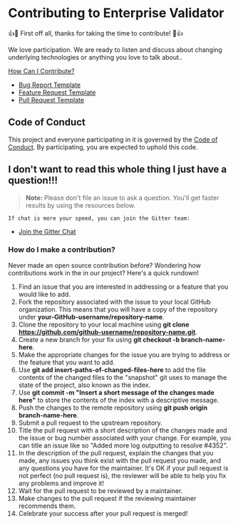 # Contributing to Enterprise Validator

:+1::tada: First off all, thanks for taking the time to contribute! :tada::+1:

We love participation. We are ready to listen and discuss about changing underlying technologies or anything you love to talk about..

[How Can I Contribute?](#how-can-i-contribute)
  * [Bug Report Template](ISSUE_TEMPLATE.md)
  * [Feature Request Template](FEATURE_REQUEST.md)
  * [Pull Request Template](PULL_REQUEST_TEMPLATE.md)

## Code of Conduct

This project and everyone participating in it is governed by the [Code of Conduct](CODE_OF_CONDUCT.md). By participating, you are expected to uphold this code.

## I don't want to read this whole thing I just have a question!!!

> **Note:** Please don't file an issue to ask a question. You'll get faster results by using the resources below.

    If chat is more your speed, you can join the Gitter team:

* [Join the Gitter Chat](https://gitter.im/enterprise-validator/Lobby/)
 
### How do I make a contribution?
 Never made an open source contribution before? Wondering how contributions work in the in our project? Here's a quick rundown!
 
 1. Find an issue that you are interested in addressing or a feature that you would like to add.
 2. Fork the repository associated with the issue to your local GitHub organization. This means that you will have a copy of the repository under **your-GitHub-username/repository-name**.
 3. Clone the repository to your local machine using **git clone https://github.com/github-username/repository-name.git**.
 4. Create a new branch for your fix using **git checkout -b branch-name-here**.
 5. Make the appropriate changes for the issue you are trying to address or the feature that you want to add.
 6. Use **git add insert-paths-of-changed-files-here** to add the file contents of the changed files to the "snapshot" git uses to manage the state of the project, also known as the index.
 7. Use **git commit -m "Insert a short message of the changes made here"** to store the contents of the index with a descriptive message.
 8. Push the changes to the remote repository using **git push origin branch-name-here**.
 9. Submit a pull request to the upstream repository.
 10. Title the pull request with a short description of the changes made and the issue or bug number associated with your change. For example, you can title an issue like so "Added more log outputting to resolve #4352".
 11. In the description of the pull request, explain the changes that you made, any issues you think exist with the pull request you made, and any questions you have for the maintainer. It's OK if your pull request is not perfect (no pull request is), the reviewer will be able to help you fix any problems and improve it!
 12. Wait for the pull request to be reviewed by a maintainer.
 13. Make changes to the pull request if the reviewing maintainer recommends them.
 14. Celebrate your success after your pull request is merged!